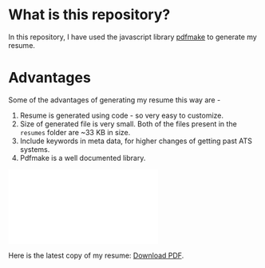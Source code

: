 # What is this repository?

In this repository, I have used the javascript library [pdfmake](https://pdfmake.github.io/docs/0.1/) to generate my resume.

# Advantages

Some of the advantages of generating my resume this way are - 

1. Resume is generated using code - so very easy to customize.
2. Size of generated file is very small. Both of the files present in the `resumes` folder are ~33 KB in size.
3. Include keywords in meta data, for higher changes of getting past ATS systems.
4. Pdfmake is a well documented library.

<object data="github.com/AshishS-1123/resume/resumes/Ashish Shevale - MERN Stack Developer.pdf" type="application/pdf" width="700px" height="700px">
    <embed src="github.com/AshishS-1123/resume/resumes/Ashish Shevale - MERN Stack Developer.pdf">
        <p>Here is the latest copy of my resume: <a href="github.com/AshishS-1123/resume/resumes/Ashish Shevale - MERN Stack Developer.pdf">Download PDF</a>.</p>
    </embed>
</object>
